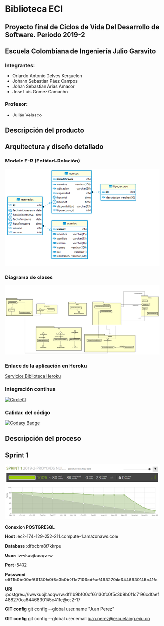 # Biblioteca ECI
## Proyecto final de Ciclos de Vida Del Desarrollo de Software. Periodo 2019-2
## Escuela Colombiana de Ingeniería Julio Garavito

### Integrantes:
* Orlando Antonio Gelves Kerguelen
* Johann Sebastian Páez Campos
* Johan Sebastian Arias Amador	
* Jose Luis Gomez Camacho

### Profesor:
* Julián Velasco


## Descripción del producto

## Arquitectura y diseño detallado

### Modelo E-R (Entidad-Relación)
![](img/MODEL.png)


### Diagrama de clases
![](img/DIAGRAMAPROJECTCVDS.png)

### Enlace de la aplicación en Heroku
[Servicios Biblioteca Heroku](https://biblioteca-eci.herokuapp.com)

### Integración continua
[![CircleCI](https://circleci.com/gh/NullPointerTeam1/ProyectoCVDS2019.svg?style=svg)](https://circleci.com/gh/NullPointerTeam1/ProyectoCVDS2019)

### Calidad del código
[![Codacy Badge](https://api.codacy.com/project/badge/Grade/48a154668669463aae0098daa9ab056d)](https://www.codacy.com/manual/orlandoagk/ProyectoCVDS2019?utm_source=github.com&amp;utm_medium=referral&amp;utm_content=NullPointerTeam1/ProyectoCVDS2019&amp;utm_campaign=Badge_Grade)

## Descripción del proceso


## Sprint 1


![Grafica](img/GraficaSprint1.PNG)



**Conexion POSTGRESQL**

**Host** :ec2-174-129-252-211.compute-1.amazonaws.com

**Database** :dfbcbm8f7kkrpu

**User**: iwwkuojbaoqwrw

**Port** :5432

**Password** :df11b9bf00cf66130fc0f5c3b9b0f1c7196cdfaef488270da6446830145c41fe

**URI** :postgres://iwwkuojbaoqwrw:df11b9bf00cf66130fc0f5c3b9b0f1c7196cdfaef488270da6446830145c41fe@ec2-17

**GIT config** git config --global user.name "Juan Perez"

**GIT config** git config --global user.email juan.perez@escuelaing.edu.co
